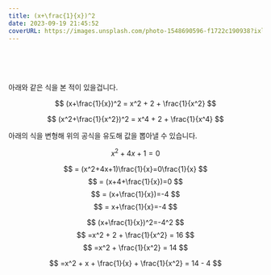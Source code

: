 ```yaml
---
title: (x+\frac{1}{x})^2
date: 2023-09-19 21:45:52
coverURL: https://images.unsplash.com/photo-1548690596-f1722c190938?ixlib=rb-4.0.3&ixid=M3wxMjA3fDB8MHxwaG90by1wYWdlfHx8fGVufDB8fHx8fA%3D%3D&auto=format&fit=crop&w=2948&q=80
---
```

<br />
<br />
<br />

아래와 같은 식을 본 적이 있을겁니다.

$$
(x+\frac{1}{x})^2 = x^2 + 2 + \frac{1}{x^2}
$$

$$
(x^2+\frac{1}{x^2})^2 = x^4 + 2 + \frac{1}{x^4}
$$


아래의 식을 변형해 위의 공식을 유도해 값을 뽑아낼 수 있습니다.

$$
x^2+4x+1=0
$$

$$
= (x^2+4x+1)\frac{1}{x}=0\frac{1}{x}
$$
$$
= (x+4+\frac{1}{x})=0
$$
$$
= (x+\frac{1}{x})=-4
$$
$$
= x+\frac{1}{x}=-4
$$


$$
(x+\frac{1}{x})^2=-4^2
$$
$$
=x^2 + 2 + \frac{1}{x^2} = 16
$$
$$
=x^2 + \frac{1}{x^2} = 14
$$

$$
=x^2 + x + \frac{1}{x} + \frac{1}{x^2} = 14 - 4
$$

